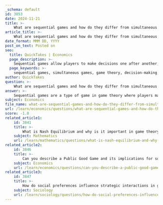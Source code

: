 ```yaml
---
_schema: default
id: 3853
date: 2024-11-21
title: >-
    What are sequential games and how do they differ from simultaneous games?
article_title: >-
    What are sequential games and how do they differ from simultaneous games?
date_format: MMM DD, YYYY
post_on_text: Posted on
seo:
  title: QuickTakes | Economics
  page_description: >-
    Sequential games allow players to make decisions one after another, influencing strategies based on observed actions, while simultaneous games involve players making decisions at the same time without knowledge of others' choices.
  page_keywords: >-
    sequential games, simultaneous games, game theory, decision-making, order of play, strategic implications, information availability, extensive form representation, chess, backward induction, negotiations, competitive strategies, strategic planning
author: QuickTakes
question: >-
    What are sequential games and how do they differ from simultaneous games?
answer: >-
    Sequential games are a type of game in game theory where players make decisions one after another, rather than simultaneously. This structure allows players to observe the actions of others before making their own choices, which can significantly influence the strategies they adopt. The strategic implications of these games are often analyzed through extensive form representations, which depict the order of moves and the information available to players at each stage.\n\nIn sequential games, the order of play is crucial. Players take turns making decisions, and each player's choice can affect the subsequent actions of others. For example, in chess, one player moves first, and the second player responds based on the first player's move. This dynamic interaction allows for a more informed decision-making process, as players can adjust their strategies based on the observed actions of their opponents.\n\nIn contrast, simultaneous games are characterized by players making their decisions at the same time without knowledge of the other players' choices. This lack of information can lead to higher uncertainty and risk, as players must make their decisions without the benefit of observing others' actions. For instance, in a simultaneous game, both players might choose their strategies without knowing what the other has selected, leading to different strategic considerations compared to sequential games.\n\nKey differences between sequential and simultaneous games include:\n\n1. **Order of Play**: In sequential games, there is a clear order in which players make their moves, while in simultaneous games, all players act at the same time.\n\n2. **Information Availability**: Players in sequential games can observe previous actions, allowing them to make more informed decisions. In simultaneous games, players lack this information, which can lead to more unpredictable outcomes.\n\n3. **Strategic Implications**: The ability to observe others' moves in sequential games often leads to different strategic considerations, such as the potential for backward induction, where players anticipate future moves based on current actions.\n\nOverall, sequential games provide a framework for analyzing situations where timing and the order of decisions are critical, making them particularly relevant in various real-world scenarios, such as negotiations, competitive strategies, and strategic planning.
subject: Economics
file_name: what-are-sequential-games-and-how-do-they-differ-from-simultaneous-games.md
url: /learn/economics/questions/what-are-sequential-games-and-how-do-they-differ-from-simultaneous-games
score: -1.0
related_article1:
    id: 3841
    title: >-
        What is Nash Equilibrium and why is it important in game theory?
    subject: Mathematics
    url: /learn/mathematics/questions/what-is-nash-equilibrium-and-why-is-it-important-in-game-theory
related_article2:
    id: 3846
    title: >-
        Can you describe a Public Good Game and its implications for social outcomes?
    subject: Economics
    url: /learn/economics/questions/can-you-describe-a-public-good-game-and-its-implications-for-social-outcomes
related_article3:
    id: 3847
    title: >-
        How do social preferences influence strategic interactions in game theory?
    subject: Sociology
    url: /learn/sociology/questions/how-do-social-preferences-influence-strategic-interactions-in-game-theory
---
```


&nbsp;